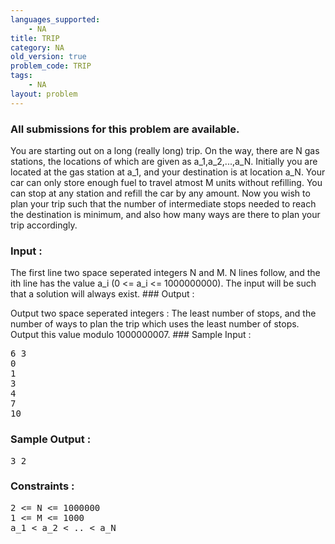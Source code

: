```yaml
---
languages_supported:
    - NA
title: TRIP
category: NA
old_version: true
problem_code: TRIP
tags:
    - NA
layout: problem
---
```

###  All submissions for this problem are available. 

You are starting out on a long (really long) trip. On the way, there are N gas stations, the locations of which are given as a\_1,a\_2,...,a\_N. Initially you are located at the gas station at a\_1, and your destination is at location a\_N. Your car can only store enough fuel to travel atmost M units without refilling. You can stop at any station and refill the car by any amount. Now you wish to plan your trip such that the number of intermediate stops needed to reach the destination is minimum, and also how many ways are there to plan your trip accordingly.

### Input : 

The first line two space seperated integers N and M. N lines follow, and the ith line has the value a\_i (0 <= a\_i <= 1000000000). The input will be such that a solution will always exist. ### Output : 

Output two space seperated integers : The least number of stops, and the number of ways to plan the trip which uses the least number of stops. Output this value modulo 1000000007. ### Sample Input :

<pre>
6 3
0
1
3
4
7
10
</pre>
### Sample Output :

<pre>
3 2
</pre>
### Constraints :

<pre>
2 <= N <= 1000000
1 <= M <= 1000
a_1 < a_2 < .. < a_N

</pre>